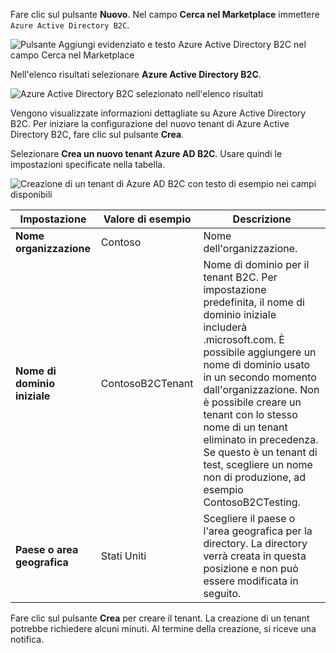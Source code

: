 Fare clic sul pulsante **Nuovo**. Nel campo **Cerca nel Marketplace** immettere `Azure Active Directory B2C`.

![Pulsante Aggiungi evidenziato e testo Azure Active Directory B2C nel campo Cerca nel Marketplace](./media/active-directory-b2c-create-tenant/find-azure-ad-b2c.png)

Nell'elenco risultati selezionare **Azure Active Directory B2C**.

![Azure Active Directory B2C selezionato nell'elenco risultati](./media/active-directory-b2c-create-tenant/find-azure-ad-b2c-result.png)

Vengono visualizzate informazioni dettagliate su Azure Active Directory B2C. Per iniziare la configurazione del nuovo tenant di Azure Active Directory B2C, fare clic sul pulsante **Crea**.

Selezionare **Crea un nuovo tenant Azure AD B2C**. Usare quindi le impostazioni specificate nella tabella.

![Creazione di un tenant di Azure AD B2C con testo di esempio nei campi disponibili](./media/active-directory-b2c-create-tenant/create-new-b2c-tenant.png)

| Impostazione      | Valore di esempio  | Descrizione                                        |
| ------------ | ------- | -------------------------------------------------- |
| **Nome organizzazione** | Contoso | Nome dell'organizzazione. | 
| **Nome di dominio iniziale** |  ContosoB2CTenant | Nome di dominio per il tenant B2C. Per impostazione predefinita, il nome di dominio iniziale includerà .microsoft.com. È possibile aggiungere un nome di dominio usato in un secondo momento dall'organizzazione. Non è possibile creare un tenant con lo stesso nome di un tenant eliminato in precedenza. Se questo è un tenant di test, scegliere un nome non di produzione, ad esempio ContosoB2CTesting. |
| **Paese o area geografica** | Stati Uniti | Scegliere il paese o l'area geografica per la directory. La directory verrà creata in questa posizione e non può essere modificata in seguito.  |

Fare clic sul pulsante **Crea** per creare il tenant. La creazione di un tenant potrebbe richiedere alcuni minuti. Al termine della creazione, si riceve una notifica.